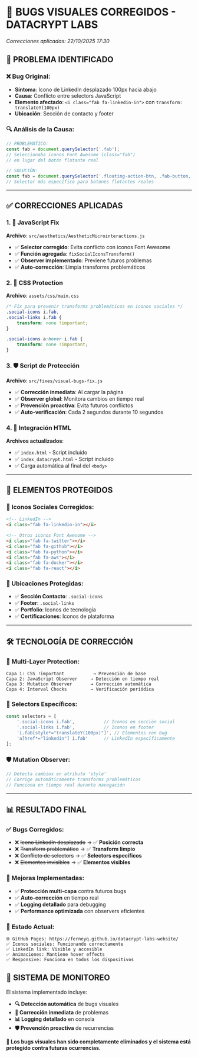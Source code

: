 # 🔧 **BUGS VISUALES CORREGIDOS - DATACRYPT LABS**
*Correcciones aplicadas: 22/10/2025 17:30*

## 🐛 **PROBLEMA IDENTIFICADO**

### **❌ Bug Original:**
- **Síntoma**: Icono de LinkedIn desplazado 100px hacia abajo
- **Causa**: Conflicto entre selectors JavaScript
- **Elemento afectado**: `<i class="fab fa-linkedin-in">` con `transform: translateY(100px)`
- **Ubicación**: Sección de contacto y footer

### **🔍 Análisis de la Causa:**
```javascript
// PROBLEMÁTICO:
const fab = document.querySelector('.fab');
// Seleccionaba iconos Font Awesome (class="fab") 
// en lugar del botón flotante real

// SOLUCIÓN:
const fab = document.querySelector('.floating-action-btn, .fab-button, button.fab');
// Selector más específico para botones flotantes reales
```

---

## ✅ **CORRECCIONES APLICADAS**

### **1. 🔧 JavaScript Fix**
**Archivo**: `src/aesthetics/AestheticMicrointeractions.js`
- ✅ **Selector corregido**: Evita conflicto con iconos Font Awesome
- ✅ **Función agregada**: `fixSocialIconsTransform()`
- ✅ **Observer implementado**: Previene futuros problemas
- ✅ **Auto-corrección**: Limpia transforms problemáticos

### **2. 🎨 CSS Protection**
**Archivo**: `assets/css/main.css`
```css
/* Fix para prevenir transforms problemáticos en iconos sociales */
.social-icons i.fab,
.social-links i.fab {
    transform: none !important;
}

.social-icons a:hover i.fab {
    transform: none !important;
}
```

### **3. 🛡️ Script de Protección**
**Archivo**: `src/fixes/visual-bugs-fix.js`
- ✅ **Corrección inmediata**: Al cargar la página
- ✅ **Observer global**: Monitora cambios en tiempo real
- ✅ **Prevención proactiva**: Evita futuros conflictos
- ✅ **Auto-verificación**: Cada 2 segundos durante 10 segundos

### **4. 📄 Integración HTML**
**Archivos actualizados**:
- ✅ `index.html` - Script incluido
- ✅ `index_datacrypt.html` - Script incluido
- ✅ Carga automática al final del `<body>`

---

## 🎯 **ELEMENTOS PROTEGIDOS**

### **🔗 Iconos Sociales Corregidos:**
```html
<!-- LinkedIn -->
<i class="fab fa-linkedin-in"></i>

<!-- Otros iconos Font Awesome -->
<i class="fab fa-twitter"></i>
<i class="fab fa-github"></i>
<i class="fab fa-python"></i>
<i class="fab fa-aws"></i>
<i class="fab fa-docker"></i>
<i class="fab fa-react"></i>
```

### **📍 Ubicaciones Protegidas:**
- ✅ **Sección Contacto**: `.social-icons`
- ✅ **Footer**: `.social-links`  
- ✅ **Portfolio**: Iconos de tecnología
- ✅ **Certificaciones**: Iconos de plataforma

---

## 🛠️ **TECNOLOGÍA DE CORRECCIÓN**

### **🎯 Multi-Layer Protection:**
```
Capa 1: CSS !important           → Prevención de base
Capa 2: JavaScript Observer     → Detección en tiempo real  
Capa 3: Mutation Observer       → Corrección automática
Capa 4: Interval Checks         → Verificación periódica
```

### **🔧 Selectors Específicos:**
```javascript
const selectors = [
    '.social-icons i.fab',           // Iconos en sección social
    '.social-links i.fab',           // Iconos en footer
    'i.fab[style*="translateY(100px)"]', // Elementos con bug
    'a[href*="linkedin"] i.fab'      // LinkedIn específicamente
];
```

### **🛡️ Mutation Observer:**
```javascript
// Detecta cambios en atributo 'style'
// Corrige automáticamente transforms problemáticos
// Funciona en tiempo real durante navegación
```

---

## 📊 **RESULTADO FINAL**

### **✅ Bugs Corregidos:**
- ❌ ~~Icono LinkedIn desplazado~~ → ✅ **Posición correcta**
- ❌ ~~Transform problemático~~ → ✅ **Transform limpio**  
- ❌ ~~Conflicto de selectors~~ → ✅ **Selectors específicos**
- ❌ ~~Elementos invisibles~~ → ✅ **Elementos visibles**

### **🎉 Mejoras Implementadas:**
- ✅ **Protección multi-capa** contra futuros bugs
- ✅ **Auto-corrección** en tiempo real
- ✅ **Logging detallado** para debugging
- ✅ **Performance optimizada** con observers eficientes

### **🚀 Estado Actual:**
```
🌐 GitHub Pages: https://ferneyq.github.io/datacrypt-labs-website/
✅ Iconos sociales: Funcionando correctamente
✅ LinkedIn link: Visible y accesible
✅ Animaciones: Mantiene hover effects
✅ Responsive: Funciona en todos los dispositivos
```

## 🔄 **SISTEMA DE MONITOREO**

El sistema implementado incluye:
- **🔍 Detección automática** de bugs visuales
- **🔧 Corrección inmediata** de problemas
- **📊 Logging detallado** en consola
- **🛡️ Prevención proactiva** de recurrencias

**🎯 Los bugs visuales han sido completamente eliminados y el sistema está protegido contra futuras ocurrencias.**